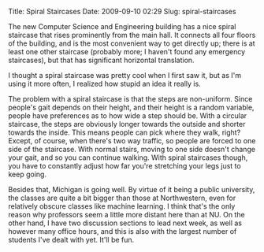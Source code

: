 Title: Spiral Staircases
Date: 2009-09-10 02:29
Slug: spiral-staircases

The new Computer Science and Engineering building has a nice spiral
staircase that rises prominently from the main hall. It connects all
four floors of the building, and is the most convenient way to get
directly up; there is at least one other staircase (probably more; I
haven't found any emergency staircases), but that has significant
horizontal translation.

I thought a spiral staircase was pretty cool when I first saw it, but as
I'm using it more often, I realized how stupid an idea it really is.

The problem with a spiral staircase is that the steps are non-uniform.
Since people's gait depends on their height, and their height is a
random variable, people have preferences as to how wide a step should
be. With a circular staircase, the steps are obviously longer towards
the outside and shorter towards the inside. This means people can pick
where they walk, right? Except, of course, when there's two way traffic,
so people are forced to one side of the staircase. With normal stairs,
moving to one side doesn't change your gait, and so you can continue
walking. With spiral staircases though, you have to constantly adjust
how far you're stretching your legs just to keep going.

Besides that, Michigan is going well. By virtue of it being a public
university, the classes are quite a bit bigger than those at
Northwestern, even for relatively obscure classes like machine learning.
I think that's the only reason why professors seem a little more distant
here than at NU. On the other hand, I have two discussion sections to
lead next week, as well as however many office hours, and this is also
with the largest number of students I've dealt with yet. It'll be fun.

